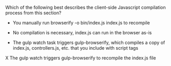 Which of the following best describes the client-side Javascript compilation process from this section?

- You manually run browserify -o bin/index.js index.js to recompile

- No compilation is necessary, index.js can run in the browser as-is

- The gulp watch task triggers gulp-browserify, which compiles a copy of index.js, controllers.js, etc. that you include with script tags

X The gulp watch triggers gulp-browserify to recompile the index.js file